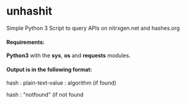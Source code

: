# unhashit

Simple Python 3 Script to query APIs on nitrxgen.net and hashes.org

#### Requirements:
**Python3** with the **sys**, **os** and **requests** modules.


#### Output is in the following format:

hash : plain-text-value : algorithm (if found)

hash : "notfound" (if not found
